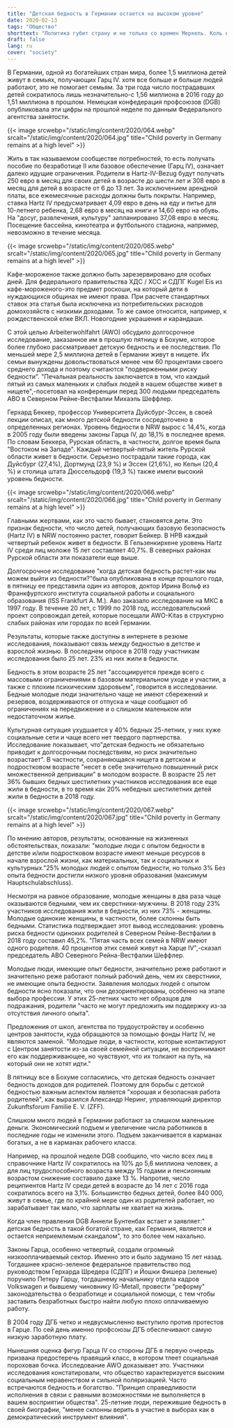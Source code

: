 ```yaml
---
title: "Детская бедность в Германии остается на высоком уровне"
date: 2020-02-13
tags: "Общество"
shorttext: "Политика губит страну и не только со времен Меркель. Коль начал эту работу, Шредер расширил ее, а Меркель отсиживается!"
draft: false
lang: ru
cover: "society"
---
```


В Германии, одной из богатейших стран мира, более 1,5 миллиона детей живут в семьях, получающих Гарц IV. хотя все больше и больше людей работают, это не помогает семьям. За три года число пострадавших детей сократилось лишь незначительно-с 1,56 миллиона в 2016 году до 1,51 миллиона в прошлом. Немецкая конфедерация профсоюзов (DGB) опубликовала эти цифры на прошлой неделе по данным Федерального агентства занятости.

{{< image srcwebp="/static/img/content/2020/064.webp" srcalt="/static/img/content/2020/064.jpg" title="Child poverty in Germany remains at a high level" >}}

Жить в так называемом сообществе потребностей, то есть получать пособие по безработице II или базовое обеспечение (Гарц IV), означает далеко идущие ограничения. Родители в Hartz-IV-Bezug будут получать 250 евро в месяц для своих детей в возрасте до шести лет и 308 евро в месяц для детей в возрасте от 6 до 13 лет. За исключением арендной платы, все ежемесячные расходы должны быть покрыты. Например, ставка Hartz IV предусматривает 4,09 евро в день на еду и питье для 10-летнего ребенка, 2,68 евро в месяц на книги и 14,60 евро на обувь. На "досуг, развлечения, культуру" запланировано 37,08 евро в месяц. Посещение бассейна, кинотеатра и футбольного стадиона, например, невозможно в течение месяца.

{{< image srcwebp="/static/img/content/2020/065.webp" srcalt="/static/img/content/2020/065.jpg" title="Child poverty in Germany remains at a high level" >}}

Кафе-мороженое также должно быть зарезервировано для особых дней. Для федерального правительства ХДС / ХСС и СДПГ Kugel Eis из кафе-мороженого-это предмет роскоши, на который дети в нуждающихся общинах не имеют права. При расчете стандартных ставок эта статья была исключена из потребительских расходов домохозяйств с низкими доходами. То же самое относится, например, к рождественской елке ВКЛ. Новогодние украшения и карандаши.

С этой целью Arbeiterwohlfahrt (AWO) обсудило долгосрочное исследование, заказанное им в прошлую пятницу в Бохуме, которое более глубоко рассматривает детскую бедность и ее последствия. По меньшей мере 2,5 миллиона детей в Германии живут в нищете. Их семьи вынуждены довольствоваться менее чем 60 процентами своего среднего дохода и поэтому считаются "подверженными риску бедности". "Печальная реальность заключается в том, что каждый пятый из самых маленьких и слабых людей в нашем обществе живет в нищете",-посетовал на конференции перед 300 людьми председатель АВО в Северном Рейне-Вестфалии Михаэль Шеффлер.

Герхард Беккер, профессор Университета Дуйсбург-Эссен, в своей лекции описал, как много детской бедности сосредоточено в определенных регионах. Уровень бедности в NRW вырос с 14,4%, когда в 2005 году были введены законы Гарца IV, до 18,1% в последнее время. По словам Беккера, Рурская область, в частности, долгое время была "Востоком на Западе". Каждый четвертый-пятый житель Рурской области живет в бедности. Серьезно пострадали такие города, как Дуйсбург (27,4%), Дортмунд (23,9 %) и Эссен (21,6%), но Кельн (20,4 %) и столица штата Дюссельдорф (19,3 %) также имели высокий уровень бедности.

{{< image srcwebp="/static/img/content/2020/066.webp" srcalt="/static/img/content/2020/066.jpg" title="Child poverty in Germany remains at a high level" >}}

Главными жертвами, как это часто бывает, становятся дети. Это признак бедности, что число детей, получающих базовую безопасность (Hartz IV) в NRW постоянно растет, говорит Бейкер. В НРВ каждый четвертый ребенок живет в бедности. В Гельзенкирхене уровень Hartz IV среди лиц моложе 15 лет составляет 40,7%. В северных районах Рурской области эти показатели еще выше.

Долгосрочное исследование "когда детская бедность растет-как мы можем выйти из бедности?"была опубликована в конце прошлого года, в пятницу ее представила один из авторов, доктор Ирина Вольф из Франкфуртского института социальной работы и социального образования (ISS Frankfurt A. M.). Аво заказало исследование на МКС в 1997 году. В течение 20 лет, с 1999 по 2018 год, исследовательский проект сопровождал детей, которые посещали AWO-Kitas в структурно слабых районах или городах по всей Германии.

Результаты, которые также доступны в интернете в резюме исследования, показывают связь между бедностью в детстве и взрослой жизнью. В последнем опросе в 2018 году участникам исследования было 25 лет. 23% из них жили в бедности.

Бедность в этом возрасте 25 лет "ассоциируется прежде всего с массовыми ограничениями в базовом материальном уходе и участии, а также с плохим психическим здоровьем", говорится в исследовании. Бедные молодые люди значительно чаще не имеют сбережений и резервов, воздерживаются от отпуска и чаще сообщают об ограничениях на передвижение и о слишком маленьком или недостаточном жилье.

Культурная ситуация ухудшается у 40% бедных 25-летних, у них хуже социальные сети и чаще всего нет твердого партнерства. Исследование показывает, что"детская бедность не обязательно приводит к долгосрочным последствиям, но риск значительно возрастает". В частности, сохраняющаяся нищета в детском и подростковом возрасте "несет в себе значительно повышенный риск множественной депривации" в молодом возрасте. В возрасте 25 лет 36% бывших бедных шестилетних участников исследования все еще жили в бедности, в то время как 20% небедных шестилетних детей жили в бедности в 2018 году.

{{< image srcwebp="/static/img/content/2020/067.webp" srcalt="/static/img/content/2020/067.jpg" title="Child poverty in Germany remains at a high level" >}}

По мнению авторов, результаты, основанные на жизненных обстоятельствах, показали: "молодые люди с опытом бедности в детстве и/или подростковом возрасте имеют меньше ресурсов в начале взрослой жизни, как материальных, так и социальных и культурных."25% молодых людей с опытом бедности, но только 3% Без опыта бедности достигли низкого уровня образования (максимум Hauptschulabschluss).

Несмотря на равное образование, молодые женщины в два раза чаще оказываются бедными, чем их сверстники-мужчины. В 2018 году 23% участников исследования жили в бедности, из них 73% - женщины. Молодые одинокие женщины, в частности, более склонны быть бедными. Статистика подтверждает этот вывод исследования: уровень риска бедности одиноких родителей в Северном Рейне-Вестфалии в 2018 году составил 45,2%. "Пятая часть всех семей в NRW имеют одного родителя. 40 процентов этих семей живут на Харце IV",-сказал председатель АВО Северного Рейна-Вестфалии Шеффлер.

Молодые люди, имеющие опыт бедности, значительно реже работают и значительно реже работают полный рабочий день, чем их сверстники, не имеющие опыта бедности. Заявления молодых людей с опытом бедности ясно показали, что они дезориентированы, особенно на этапе выбора профессии. У этих 25-летних часто нет образцов для подражания, родители "часто не могут предложить им поддержку из-за отсутствия личного опыта".

Предложения от школ, агентства по трудоустройству и особенно центров занятости, куда обращаются за помощью фонды Hartz IV, не являются заменой. "Молодые люди, в частности, которые контактируют с Центром занятости из-за своей семейной ситуации, не воспринимают его как поддерживающее, но чувствуют, что их толкают на путь, на который они не хотят идти."

В пятницу все в Бохуме согласились, что детская бедность означает бедность доходов для родителей. Поэтому для борьбы с детской бедностью важным аспектом является "хорошая и безопасная работа родителей", как выразился Александр Неринг, управляющий директор Zukunftsforum Familie E. V. (ZFF).

Слишком много людей в Германии работают за слишком маленькие деньги. Экономический подъем и увеличение числа работников в последние годы не изменили этого. Подъем заканчивается в карманах богатых, а не в карманах рабочего класса.

Например, на прошлой неделе DGB сообщило, что число всех лиц в справочнике Hartz IV сократилось на 10% до 5,6 миллиона человек, а для лиц трудоспособного возраста между 15 годами и пенсионным возрастом снижение составило даже 13 %. Напротив, число реципиентов Hartz IV среди детей в возрасте до 14 лет с 2016 года сократилось всего на 3,1%. Большинство бедных детей, более 840 000, живут в семье, где по крайней мере один из родителей работает, но зарабатывает так мало, что зарплаты не хватает на жизнь.

Когда член правления DGB Аннели Бунтенбах встает и заявляет:" детская бедность в такой богатой стране, как Германия, является и остается неприемлемым скандалом", то это более чем нахально.

Законы Гарца, особенно четвертый, создали огромный низкооплачиваемый сектор. Именно это и было задумано 15 лет назад. Тогдашнее красно-зеленое федеральное правительство под руководством Герхарда Шредера (СДПГ) и Йошки Фишера (зеленые) поручило Петеру Гарцу, тогдашнему начальнику отдела кадров Volkswagen и бывшему чиновнику IG-Metall, провести "реформу" законодательства о безработице и социальной помощи, с тем чтобы заставить безработных быстро найти любую плохо оплачиваемую работу.

В 2004 году ДГБ четко и недвусмысленно выступило против протестов в Гарце. По сей день именно профсоюзы ДГБ обеспечивают самую низкую заработную плату.

Нынешняя оценка фигур Гарца IV со стороны ДГБ в первую очередь призвана предостеречь правящий класс, в котором тлеет социальная пороховая бочка. Исследование AWO доказывает это. Участники исследования констатировали, что общество характеризуется высоким социальным неравенством и сильной поляризацией. Часто встречаются бедность и богатство. "Принцип справедливости исполнения в связи с равными возможностями не выполняется в вашем восприятии общества". 25-летние люди, пережившие бедность в своей биографии, "менее склонны верить в участие в выборах как в демократический инструмент влияния".
